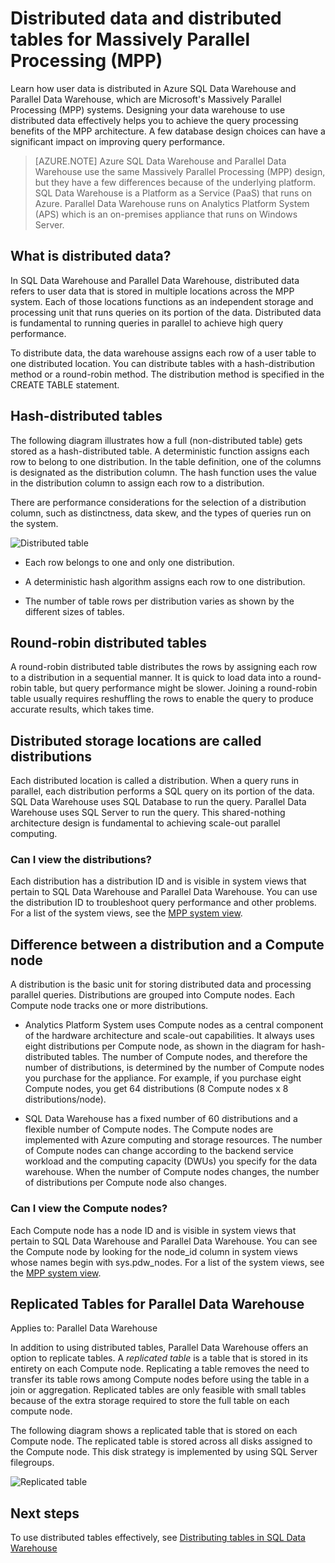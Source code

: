 <properties
   pageTitle="Distributed data and distributed table options for the Massively Parallel Processing (MPP) systems of SQL Data Warehouse and Parallel Data Warehouse | Microsoft Azure"
   description="Learn how data is distributed for Massively Parallel Processing (MPP) and the options for distributing tables in Azure SQL Data Warehouse and Parallel Data Warehouse."
   services="sql-data-warehouse"
   documentationCenter="NA"
   authors="barbkess"
   manager="barbkess"
   editor=""/>

<tags
   ms.service="sql-data-warehouse"
   ms.devlang="NA"
   ms.topic="article"
   ms.tgt_pltfrm="NA"
   ms.workload="data-services"
   ms.date="10/10/2016"
   ms.author="barbkess"/>


# Distributed data and distributed tables for Massively Parallel Processing (MPP)

Learn how user data is distributed in Azure SQL Data Warehouse and Parallel Data Warehouse, which are Microsoft's Massively Parallel Processing (MPP) systems. Designing your data warehouse to use distributed data effectively helps you to achieve the query processing benefits of the MPP architecture. A few database design choices can have a significant impact on improving query performance.  

>[AZURE.NOTE] Azure SQL Data Warehouse and Parallel Data Warehouse use the same Massively Parallel Processing (MPP) design, but they have a few differences because of the underlying platform. SQL Data Warehouse is a Platform as a Service (PaaS) that runs on Azure. Parallel Data Warehouse runs on Analytics Platform System (APS) which is an on-premises appliance that runs on Windows Server.

## What is distributed data?

In SQL Data Warehouse and Parallel Data Warehouse, distributed data refers to user data that is stored in multiple locations across the MPP system. Each of those locations functions as an independent storage and processing unit that runs queries on its portion of the data. Distributed data is fundamental to running queries in parallel to achieve high query performance.

To distribute data, the data warehouse assigns each row of a user table to one distributed location.  You can distribute tables with a hash-distribution method or a round-robin method. The distribution method is specified in the CREATE TABLE statement. 

## Hash-distributed tables
  
The following diagram illustrates how a full (non-distributed table) gets stored as a hash-distributed table. A deterministic function assigns each row to belong to one distribution. In the table definition, one of the columns is designated as the distribution column. The hash function uses the value in the distribution column to assign each row to a distribution.

There are performance considerations for the selection of a distribution column, such as distinctness, data skew, and the types of queries run on the system.
  
![Distributed table](media/sql-data-warehouse-distributed-data/hash-distributed-table.png "Distributed table")  
  
-   Each row belongs to one and only one distribution.  
  
-   A deterministic hash algorithm assigns each row to one distribution.  
  
-   The number of table rows per distribution varies as shown by the different sizes of tables.

## Round-robin distributed tables

A round-robin distributed table distributes the rows by assigning each row to a distribution in a sequential manner. It is quick to load data into a round-robin table, but query performance might be slower.  Joining a round-robin table usually requires reshuffling the rows to enable the query to produce accurate results, which takes time.

## Distributed storage locations are called distributions

Each distributed location is called a distribution. When a query runs in parallel, each distribution performs a SQL query on its portion of the data. SQL Data Warehouse uses SQL Database to run the query. Parallel Data Warehouse uses SQL Server to run the query. This shared-nothing architecture design is fundamental to achieving scale-out parallel computing.

### Can I view the distributions?

Each distribution has a distribution ID and is visible in system views that pertain to SQL Data Warehouse and Parallel Data Warehouse. You can use the distribution ID to troubleshoot query performance and other problems. For a list of the system views, see the [MPP system view](sql-data-warehouse-reference-tsql-statements.md).

## Difference between a distribution and a Compute node

A distribution is the basic unit for storing distributed data and processing parallel queries. Distributions are grouped into Compute nodes. Each Compute node tracks one or more distributions.  

-   Analytics Platform System uses Compute nodes as a central component of the hardware architecture and scale-out capabilities. It always uses eight distributions per Compute node, as shown in the diagram for hash-distributed tables. The number of Compute nodes, and therefore the number of distributions, is determined by the number of Compute nodes you purchase for the appliance. For example, if you purchase eight Compute nodes, you get 64 distributions (8 Compute nodes x 8 distributions/node). 

-   SQL Data Warehouse has a fixed number of 60 distributions and a flexible number of Compute nodes. The Compute nodes are implemented with Azure computing and storage resources. The number of Compute nodes can change according to the backend service workload and the computing capacity (DWUs) you specify for the data warehouse. When the number of Compute nodes changes, the number of distributions per Compute node also changes. 

### Can I view the Compute nodes?

Each Compute node has a node ID and is visible in system views that pertain to SQL Data Warehouse and Parallel Data Warehouse.  You can see the Compute node by looking for the node_id column in system views whose names begin with sys.pdw_nodes. For a list of the system views, see the [MPP system view](sql-data-warehouse-reference-tsql-statements.md).

## <a name="Replicated"></a>Replicated Tables for Parallel Data Warehouse 
  
Applies to: Parallel Data Warehouse

In addition to using distributed tables, Parallel Data Warehouse offers an option to replicate tables. A *replicated table* is a table that is stored in its entirety on each Compute node. Replicating a table removes the need to transfer its table rows among Compute nodes before using the table in a join or aggregation. Replicated tables are only feasible with small tables because of the extra storage required to store the full table on each compute node.  
  
The following diagram shows a replicated table that is stored on each Compute node. The replicated table is stored across all disks assigned to the Compute node. This disk strategy is implemented by using SQL Server filegroups.  
  
![Replicated table](media/sql-data-warehouse-distributed-data/replicated-table.png "Replicated table") 
  
## Next steps
  
To use distributed tables effectively, see [Distributing tables in SQL Data Warehouse](sql-data-warehouse-tables-distribute.md)  
  



  
